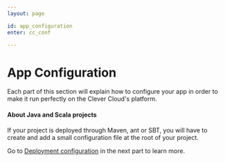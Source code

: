 ```yaml
---
layout: page

id: app_configuration
enter: cc_conf

---
```

# App Configuration


Each part of this section will explain how to configure your app in order to make it run perfectly on the Clever Cloud's platform.

<div class="alert alert-info">
	<h4>About Java and Scala projects</h4>
<p>If your project is deployed through Maven, ant or SBT, you will have to create and add a small configuration file at the root of your project.</p>
Go to <a href="/app-configuration/cc-conf.html">Deployment configuration</a> in the next part to learn more.
</div>